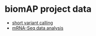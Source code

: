 # biomAP project data

* [short variant calling](Rmd/variant_calling.md)
* [mRNA-Seq data analysis](Rmd/rnaseq.md)

